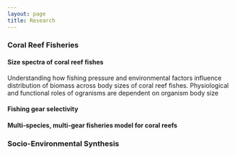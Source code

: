 ```yaml
---
layout: page
title: Research
---
```


### Coral Reef Fisheries

#### Size spectra of coral reef fishes

Understanding how fishing pressure and environmental factors influence distribution of biomass across body sizes of coral reef fishes. Physiological and functional roles of ogranisms are dependent on organism body size

#### Fishing gear selectivity

#### Multi-species, multi-gear fisheries model for coral reefs

### Socio-Environmental Synthesis



